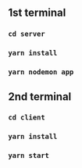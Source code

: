 ## 1st terminal

### `cd server`

### `yarn install`

### `yarn nodemon app`

## 2nd terminal

### `cd client`

### `yarn install`

### `yarn start`
